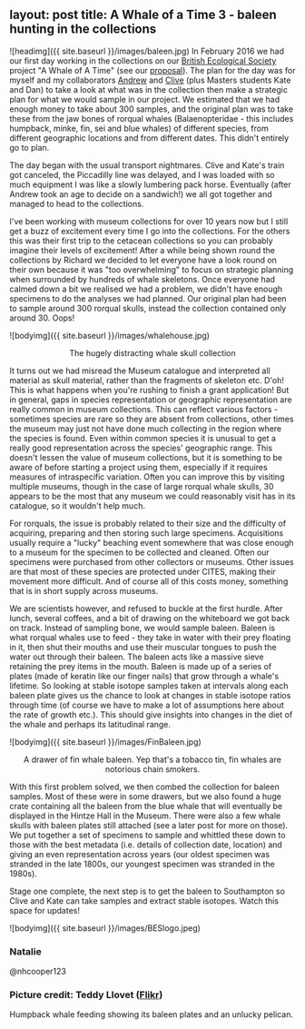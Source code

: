 layout: post
title: A Whale of a Time 3 - baleen hunting in the collections
---

![headimg]({{ site.baseurl }}/images/baleen.jpg)
In February 2016 we had our first day working in the collections on our [British Ecological Society](http://www.britishecologicalsociety.org/) project "A Whale of A Time" (see our [proposal](http://macromuseum.github.io/whale-of-a-time-2/)). The plan for the day was for myself and my collaborators [Andrew](http://www.tcd.ie/Zoology/research/research/theoretical/andrewjackson.php) and [Clive](https://noc.ac.uk/people/trueman) (plus Masters students Kate and Dan) to take a look at what was in the collection then make a strategic plan for what we would sample in our project. We estimated that we had enough money to take about 300 samples, and the original plan was to take these from the jaw bones of rorqual whales (Balaenopteridae - this includes humpback, minke, fin, sei and blue whales) of different species, from different geographic locations and from different dates. This didn't entirely go to plan.

The day began with the usual transport nightmares. Clive and Kate's train got canceled, the Piccadilly line was delayed, and I was loaded with so much equipment I was like a slowly lumbering pack horse. Eventually (after Andrew took an age to decide on a sandwich!) we all got together and managed to head to the collections.

I've been working with museum collections for over 10 years now but I still get a buzz of excitement every time I go into the collections. For the others this was their first trip to the cetacean collections so you can probably imagine their levels of excitement! After a while being shown round the collections by Richard we decided to let everyone have a look round on their own because it was "too overwhelming" to focus on strategic planning when surrounded by hundreds of whale skeletons. Once everyone had calmed down a bit we realised we had a problem, we didn't have enough specimens to do the analyses we had planned. Our original plan had been to sample around 300 rorqual skulls, instead the collection contained only around 30. Oops!

![bodyimg]({{ site.baseurl }}/images/whalehouse.jpg)
<center>The hugely distracting whale skull collection</center>

It turns out we had misread the Museum catalogue and interpreted all material as skull material, rather than the fragments of skeleton etc. D'oh! This is what happens when you're rushing to finish a grant application! But in general, gaps in species representation or geographic representation are really common in museum collections. This can reflect various factors - sometimes species are rare so they are absent from collections, other times the museum may just not have done much collecting in the region where the species is found. Even within common species it is unusual to get a really good representation across the species' geographic range. This doesn't lessen the value of museum collections, but it is something to be aware of before starting a project using them, especially if it requires measures of intraspecific variation. Often you can improve this by visiting multiple museums, though in the case of large rorqual whale skulls, 30 appears to be the most that any museum we could reasonably visit has in its catalogue, so it wouldn't help much. 

For rorquals, the issue is probably related to their size and the difficulty of acquiring, preparing and then storing such large specimens. Acquisitions usually require a "lucky" beaching event somewhere that was close enough to a museum for the specimen to be collected and cleaned. Often our specimens were purchased from other collectors or museums. Other issues are that most of these species are protected under CITES, making their movement more difficult. And of course all of this costs money, something that is in short supply across museums.

We are scientists however, and refused to buckle at the first hurdle. After lunch, several coffees, and a bit of drawing on the whiteboard we got back on track. Instead of sampling bone, we would sample baleen. Baleen is what rorqual whales use to feed - they take in water with their prey floating in it, then shut their mouths and use their muscular tongues to push the water out through their baleen. The baleen acts like a massive sieve retaining the prey items in the mouth. Baleen is made up of a series of plates (made of keratin like our finger nails) that grow through a whale's lifetime. So looking at stable isotope samples taken at intervals along each baleen plate gives us the chance to look at changes in stable isotope ratios through time (of course we have to make a lot of assumptions here about the rate of growth etc.). This should give insights into changes in the diet of the whale and perhaps its latitudinal range.

![bodyimg]({{ site.baseurl }}/images/FinBaleen.jpg)
<center>A drawer of fin whale baleen. Yep that's a tobacco tin, fin whales are notorious chain smokers.</center>

With this first problem solved, we then combed the collection for baleen samples. Most of these were in some drawers, but we also found a huge crate containing all the baleen from the blue whale that will eventually be displayed in the Hintze Hall in the Museum. There were also a few whale skulls with baleen plates still attached (see a later post for more on those). We put together a set of specimens to sample and whittled these down to those with the best metadata (i.e. details of collection date, location) and giving an even representation across years (our oldest specimen was stranded in the late 1800s, our youngest specimen was stranded in the 1980s). 

Stage one complete, the next step is to get the baleen to Southampton so Clive and Kate can take samples and extract stable isotopes. Watch this space for updates!

![bodyimg]({{ site.baseurl }}/images/BESlogo.jpeg)

### Natalie
@nhcooper123

### Picture credit: Teddy Llovet ([Flikr](https://www.flickr.com/photos/teddyllovet/7828677488))
Humpback whale feeding showing its baleen plates and an unlucky pelican.
